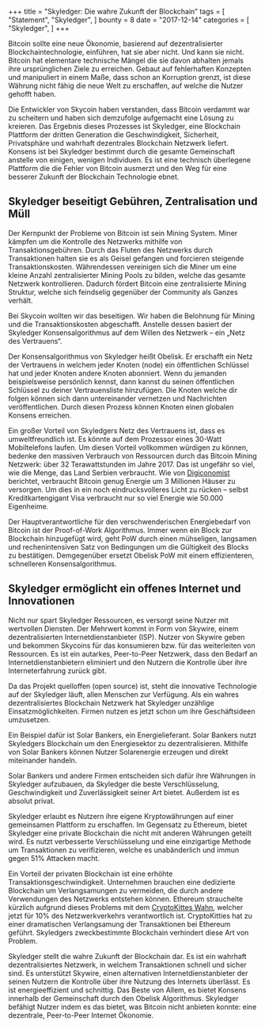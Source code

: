 +++
title = "Skyledger: Die wahre Zukunft der Blockchain”
tags = [
    "Statement",
    "Skyledger",
]
bounty = 8
date = "2017-12-14"
categories = [
    "Skyledger",
]
+++

Bitcoin sollte eine neue Ökonomie, basierend auf dezentralisierter Blockchaintechnologie, einführen, hat sie aber nicht. Und kann sie nicht. Bitcoin hat elementare technische Mängel die sie davon abhalten jemals ihre ursprünglichen Ziele zu erreichen. Gebaut auf fehlerhaften Konzepten und manipuliert in einem Maße, dass schon an Korruption grenzt, ist diese Währung nicht fähig die neue Welt zu erschaffen, auf welche die Nutzer gehofft haben.

Die Entwickler von Skycoin haben verstanden, dass Bitcoin verdammt war zu scheitern und haben sich demzufolge aufgemacht eine Lösung zu kreieren. Das Ergebnis dieses Prozesses ist Skyledger, eine Blockchain Plattform der dritten Generation die Geschwindigkeit, Sicherheit, Privatsphäre und wahrhaft dezentrales Blockchain Netzwerk liefert. Konsens ist bei Skyledger bestimmt durch die gesamte Gemeinschaft anstelle von einigen, wenigen Individuen. Es ist eine technisch überlegene Plattform die die Fehler von Bitcoin ausmerzt und den Weg für eine besserer Zukunft der Blockchain Technologie ebnet.

## Skyledger beseitigt Gebühren, Zentralisation und Müll

Der Kernpunkt der Probleme von Bitcoin ist sein Mining System. Miner kämpfen um die Kontrolle des Netzwerks mithilfe von Transaktionsgebühren. Durch das Fluten des Netzwerks durch Transaktionen halten sie es als Geisel gefangen und forcieren steigende Transaktionskosten. Währendessen vereinigen sich die Miner um eine kleine Anzahl zentralisierter Mining Pools zu bilden, welche das gesamte Netzwerk kontrollieren. Dadurch fördert Bitcoin eine zentralisierte Mining Struktur, welche sich feindselig gegenüber der Community als Ganzes verhält.

Bei Skycoin wollten wir das beseitigen. Wir haben die Belohnung für Mining und die Transaktionskosten abgeschafft. Anstelle dessen basiert der Skyledger Konsensalgorithmus auf dem Willen des Netzwerk – ein „Netz des Vertrauens“. 

Der Konsensalgorithmus von Skyledger heißt Obelisk. Er erschafft ein Netz der Vertrauens in welchem jeder Knoten (node) ein öffentlichen Schlüssel hat und jeder Knoten andere Knoten abonniert. Wenn du jemanden beispielsweise persönlich kennst, dann kannst du seinen öffentlichen Schlüssel zu deiner Vertrauensliste hinzufügen. Die Knoten welche dir folgen können sich dann untereinander vernetzen und Nachrichten veröffentlichen. Durch diesen Prozess können Knoten einen globalen Konsens erreichen. 

Ein großer Vorteil von Skyledgers Netz des Vertrauens ist, dass es umweltfreundlich ist. Es könnte auf dem Prozessor eines 30-Watt Mobiltelefons laufen. Um diesen Vorteil vollkommen würdigen zu können, bedenke den massiven Verbrauch von Ressourcen durch das Bitcoin Mining Netzwerk: über 32 Terawattstunden im Jahre 2017. Das ist ungefähr so viel, wie die Menge, das Land Serbien verbraucht. Wie von [Digiconomist](https://digiconomist.net/bitcoin-energy-consumption) berichtet, verbraucht Bitcoin genug Energie um 3 Millionen Häuser zu versorgen. Um dies in ein noch eindrucksvolleres Licht zu rücken – selbst Kreditkartengigant Visa verbraucht nur so viel Energie wie 50.000 Eigenheime.

Der Hauptverantwortliche für den verschwenderischen Energiebedarf von Bitcoin ist der Proof-of-Work Algorithmus. Immer wenn ein Block zur Blockchain hinzugefügt wird, geht PoW durch einen mühseligen, langsamen und rechenintensiven Satz von Bedingungen um die Gültigkeit des Blocks zu bestätigen. Demgegenüber ersetzt Obelisk PoW mit einem effizienteren, schnelleren Konsensalgorithmus.

## Skyledger ermöglicht ein offenes Internet und Innovationen

Nicht nur spart Skyledger Ressourcen, es versorgt seine Nutzer mit wertvollen Diensten. Der Mehrwert kommt in Form von Skywire, einem dezentralisierten Internetdienstanbieter (ISP). Nutzer von Skywire geben und bekommen Skycoins für das konsumieren bzw. für das weiterleiten von Ressourcen. Es ist ein autarkes, Peer-to-Peer Netzwerk, dass den Bedarf an Internetdienstanbietern eliminiert und den Nutzern die Kontrolle über ihre Interneterfahrung zurück gibt.

Da das Projekt quelloffen (open source) ist, steht die innovative Technologie auf der Skyledger läuft, allen Menschen zur Verfügung. Als ein wahres dezentralisiertes Blockchain Netzwerk hat Skyledger unzählige Einsatzmöglichkeiten. Firmen nutzen es jetzt schon um ihre Geschäftsideen umzusetzen.

Ein Beispiel dafür ist Solar Bankers, ein Energielieferant. Solar Bankers nutzt Skyledgers Blockchain um den Energiesektor zu dezentralisieren. Mithilfe von Solar Bankers können Nutzer Solarenergie erzeugen und direkt miteinander handeln. 

Solar Bankers und andere Firmen entscheiden sich dafür ihre Währungen in Skyledger aufzubauen, da Skyledger die beste Verschlüsselung, Geschwindigkeit und Zuverlässigkeit seiner Art bietet. Außerdem ist es absolut privat. 

Skyledger erlaubt es Nutzern ihre eigene Kryptowährungen auf einer gemeinsamen Plattform zu erschaffen. Im Gegensatz zu Ethereum, bietet Skyledger eine private Blockchain die nicht mit anderen Währungen geteilt wird. Es nutzt verbesserte Verschlüsselung und eine einzigartige Methode um Transaktionen zu verifizieren, welche es unabänderlich und immun gegen 51% Attacken macht.

Ein Vorteil der privaten Blockchain ist eine erhöhte Transaktionsgeschwindigkeit. Unternehmen brauchen eine dedizierte Blockchain um Verlangsamungen zu vermeiden, die durch andere Verwendungen des Netzwerks entstehen können. Ethereum strauchelte kürzlich aufgrund dieses Problems mit dem [CryptoKittes Wahn](http://www.bbc.co.uk/news/technology-42237162), welcher jetzt für 10% des Netzwerkverkehrs verantwortlich ist. CryptoKitties hat zu einer dramatischen Verlangsamung der Transaktionen bei Ethereum geführt. Skyledgers zweckbestimmte Blockchain verhindert diese Art von Problem.

Skyledger stellt die wahre Zukunft der Blockchain dar. Es ist ein wahrhaft dezentralisiertes Netzwerk, in welchem Transaktionen schnell und sicher sind. Es unterstützt Skywire, einen alternativen Internetdienstanbieter der seinen Nutzern die Kontrolle über ihre Nutzung des Internets überlässt. Es ist energieeffizient und schnittig. Das Beste von Allem, es bietet Konsens innerhalb der Gemeinschaft durch den Obelisk Algorithmus. Skyledger befähigt Nutzer indem es das bietet, was Bitcoin nicht anbieten konnte: eine dezentrale, Peer-to-Peer Internet Ökonomie.
